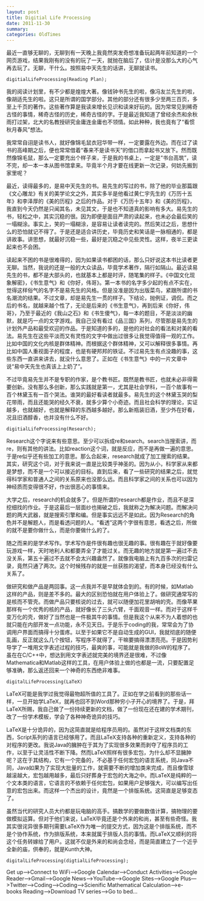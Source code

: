 ```yaml
---
layout: post
title: Digitial Life Processing
date: 2011-11-30
summary: 
categories: OldTimes
---
```


最近一直够无聊的，无聊到有一天晚上我竟然突发奇想准备玩起两年前知道的一个网页游戏，结果我刚有的没有的玩了一天，就抛在脑后了，估计是没那么大的心气再去玩了。无聊，干什么。按照易中天先生的话讲，无聊就读书。

`digitialLifeProcessing(Reading Plan);`

我的阅读计划里，有不少都是煌煌大著。像钱钟书先生的啦，像冯友兰先生的啦，像胡适先生的啦。这只是所谓的国学部分。其他的部分还有很多少至两三百页，多至上千页的著作。这些著作算是我读来增长见识和读来好玩的。因为常常见到稀奇古怪的事情，稀奇古怪的历史，稀奇古怪的字。于是最近我知道了曾经余杰和余秋雨打过架，北大的名教授研究金庸连金庸也不领情。如此种种，我也竟有了“看惯秋月春风”想法。

我常常自诩是读书人，就好像锦毛鼠衣冠华带一样，一定要露在外边。而在过了读书的高峰期之后，便也常常借着“春来不是读书天”的借口而拿起书又放下。然而既然像锦毛鼠，那么一定要充出个样子来，于是我的书桌上，一定是“书台高筑”，读不完，却一本一本从图书馆拿来。毕竟半个月才要在线更新一次记录，何妨先搬到家里呢？

最近，读得最多的，是易中天先生的书。易先生的写过的书，除了他的毕业那篇跟《文心雕龙》有关的美学论文之外，其实多半是他看过黄仁宇先生的《万历十五年》和李泽厚的《美的历程》之后的作品。对于《万历十五年》和《美的历程》，我直到今天仍然是只闻其名，未见其文，于是也不知道真的影响有多大。易先生的书，轻松之中，其实沉稳的很。因为即便是面目严肃的读起来，也未必会最后笑的一塌糊涂。事实上，笑的一塌糊涂，是容易让读者读完的。然后笑过之后，思想什么的恐怕就记不得了。于是还是适合讲历史，毕竟历史和笑话是一脉相通的，都是讲故事。讲思想，就最好沉稳一些，最好是沉稳之中见些灵性。这样，夜半三更读起来也不会困。

读起来不困的书是很难得的，因为如果读书都困的话，那么只好说这本书比读者更无聊。当然，我说的还是一般的大众读品，毕竟学术著作，隔行如隔山。最近读易先生的书，都不是大部头的，也就基本上都是时评，随笔集的样子。《中国文化现象解密》，《书生意气》和《你好，伟哥》。第一本书的名字多少起的有点不实在，觉得这样俗气的名字不是易先生的风格。但是没准是因为出版菜鸟，紧跟所谓的书名潮流的结果。不过文章，却是易先生一贯的样子。下结论，抛例证，调侃。而之后的书名，就越来越个性了，无论是后来的《书生意气》，再到后来《你好，伟哥》，乃至于最近的《我山之石》和《书生傻气》，每一本的题目，不是淡淡的幽默，就是巧一点的文字游戏。我自己没有看过《品三国》系列，尽管那是易先生的计划外产品和最受欢迎的作品。于是知道的多的，是他的对社会的看法和对美的看法。易先生在这些平淡而又有灵性的文字中做出过很多让我觉得值得一观的工作。比如中国的文化内核是群体精神。而根据这个群体精神，又可以解释很多事情。再比如中国人重视面子的程度，也是有硬邦邦的铁证。不过易先生有点没趣的事，这些东西一直讲来讲去，就没什么意思了。正如在《书生意气》中的一片文章中说“易中天先生也真该上上奶了”。

不过毕竟易先生并不是专职的作家，是个教书匠。既然是教书匠，也就未必非得需要创新。没有那么多创新，那么实践就是第一，尤其是社会学科，一百个故事有一百个林黛玉有一百个哭法。谁哭的最好看读者就最多。易先生的这个林黛玉哭的梨花带雨，而且还能哭的经久不衰，就多少算个小奇迹。而且社会科学的理论，实证越多，也就越好，也就是解释的东西越多越好。那么新瓶装旧酒，至少外在好看，况且旧酒醇香，也并没有什么不好。

`digitialLifeProcessing(Research);`

Research这个字说来有些意思。至少可以拆成re和search。search当搜索讲，而re，则有其他的讲法。比如reaction这个词，就是反应，而不是再做一遍的意思。于是re似乎还有些加工的意思。那么合起来，research就成了加工搜索的结果。其实，研究这个词，对于我来说一直是比较类乎神圣的。因为从小，科学家从来都是梦想，而不是一个可以接近的目标。直到后来，看了一些研究的结果之后，就觉得科学家和普通人之间的关系原来也没那么远。而且科学家之间的关系也可以因为神经质而变得很不好，作出很恶心的事情来。

大学之后，research的机会就多了。但是所谓的research都是作业，而且不是深挖细找的作业。于是这最后一层面纱也揭破之后，我就称之为解决问题。而解决问题的两大武器，就是搜索引擎和编。但是事实远远不是如此。因为Research的角色并不是解题人，而是看透问题的人。“看透”这两个字很有意思，看透之后，所做的就不是要你做什么，而是你要做什么的了。

随之而来的是学术写作。学术写作是件很有趣也很无趣的事。很有趣在于就好像要玩游戏一样，天时地利人和都要弄全了才能过关。而无趣的地方就是第一遍过不去没关系，第五十遍过不去就不会太兴趣盎然了。就像我电脑上有九百多次的扫雷记录，竟然只通了两次。这个时候残存的就是一丝获胜的渴望，而本身已经没有什么关系了。

做研究和做产品是两回事。这一点我并不是早就体会到的。有的时候，如Matlab这样的产品，则是差不多的。最大的区别恐怕就在用户体验上了。做研究通常写的是核而不管壳。而做产品只要核说的过去，就可以随便加花里胡哨的壳。而像苹果那样有一个优秀的核的产品，就好像长了三头六臂，千面观音一样。而对于这样千变万化的壳，做好了当然也是一件极其牛的事情。但是我这个从来不为人着想的也就只能在内部开发一点功能，永不见天日。于是乐于coding的我，常常会为了协调用户界面而搞得十分蛋疼。以至于如果它不是自动生成的GUI，我就彻底的随便乱画，反正就这么几个按钮，写程序不就得了，干嘛要搞得漂漂亮亮。于是因势利导学了一堆用文字表述过程的技巧，最爽的事，可能就是我做的BoW的程序了。虽在在C/C++中，想达到用文字表述就完美的境界还是很难，不过像Mathematica和Matlab这样的工具，在用户体验上做的也都是一流，只要配置足够准确，那么返还回来一个神奇的东西绝非难事。

`digitalLifeProcessing(LaTeX)`

LaTeX可能是我学过我觉得最物超所值的工具了。正如在学之前看到的那些话一样，一旦开始学LaTeX，就再也回不到Word那种穷小子开心的境界了。于是，拜LaTeX所赐，我自己做了一份持续更新的文档，做了一份现在还在建的学术期刊，改了一份学术模板，学会了各种神奇诡异的技巧。

LaTeX是十分诡异的，因为这简直就是给程序员用的。虽然对于这样文档类的东西，Script系列的语言已经够用了。而且LaTeX支持各种的重新定义，支持各种的对程序的更改。我说Java的臃肿在于其为了实现很多效果而剥夺了程序员的工作，以至于让灵活性不断下降。然而LaTeX照样有很多宏包，为什么却不显臃肿呢？这在于其结构，它有一个完备的，不必基于任何宏包的语言系统，同Java不同，Java如果为了实现大批量的工作，就需要不断的增加类来完成，而且像雪球越滚越大，宏包越用越多，最后只好葬身于宏包的大海之中。而LaTeX是纯粹的一个文本类的语言，它语言的不依赖于任何宏包，如果用户足够强大，可以编写出任意的宏包出来。而这样一个杰出的设计，竟然是一个排版系统。这简直是足够变态了。

虽然当代的研究人员大约都是玩电脑的高手。搞数学的要做数值计算，搞物理的要做模拟运算。但对于他们来说，LaTeX毕竟还是个外来的和尚，甚至有些奇怪。我其实很诧异很多期刊需要LaTeX作为唯一的提交方式，因为这是个排版系统，而不是个协作系统，作为排版系统，本来就属于排版人员的事情。而LaTeX又顺利的将这个任务转嫁给了用户。这就不仅是外来的和尚会念经，而是简直建立了一个近乎全新的庙，供奉的，就是Kunth大神。

`digitalLifeProcessing(digtialLifeProcessing);`

Get up—>Connect to WiFi—>Google Calendar—>Conduct Activities—>Google Reader—>Gmail—>Google News—>YouTube—>Google Sites—>Google Plus—>Twitter—>Coding—>Coding—>Scienific Mathematical Calculation—>e-books Reading—>Download TV series—>Go to bed…
